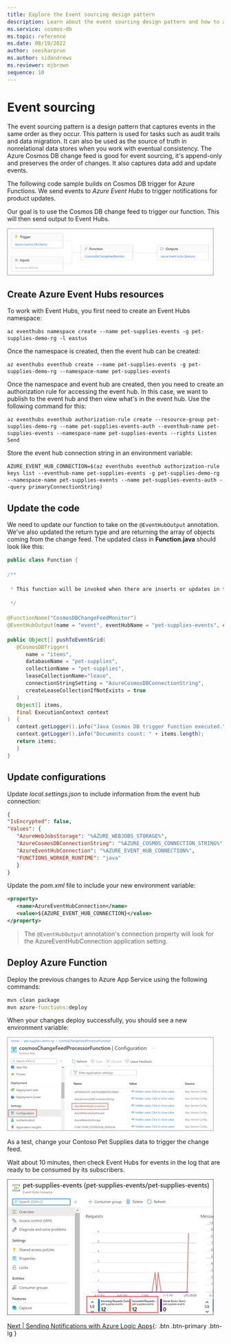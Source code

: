 ```yaml
---
title: Explore the Event sourcing design pattern
description: Learn about the event sourcing design pattern and how to apply it to Azure Cosmos DB change feed. 
ms.service: cosmos-db
ms.topic: reference
ms.date: 08/19/2022
author: seesharprun
ms.author: sidandrews
ms.reviewer: mjbrown
sequence: 10
---
```


# Event sourcing

The event sourcing pattern is a design pattern that captures events in the same order as they occur. This pattern is used for tasks such as audit trails and data migration. It can also be used as the source of truth in nonrelational data stores when you work with eventual consistency. The Azure Cosmos DB change feed is good for event sourcing, it's append-only and preserves the order of changes. It also captures data add and update events.

The following code sample builds on Cosmos DB trigger for Azure Functions. We send events to *Azure Event Hubs* to trigger notifications for product updates.

Our goal is to use the Cosmos DB change feed to trigger our function. This will then send output to Event Hubs.

![Diagram showing the Azure Cosmos DB trigger.](media/event-sourcing/cosmos-db-trigger.png)


## Create Azure Event Hubs resources

To work with Event Hubs, you first need to create an Event Hubs namespace:

```azurecli
az eventhubs namespace create --name pet-supplies-events -g pet-supplies-demo-rg -l eastus
```

Once the namespace is created, then the event hub can be created:

```azurecli
az eventhubs eventhub create --name pet-supplies-events -g pet-supplies-demo-rg --namespace-name pet-supplies-events
```

Once the namespace and event hub are created, then you need to create an authorization rule for accessing the event hub. In this case, we want to publish to the event hub and then view what's in the event hub. Use the following command for this:

```azurecli
az eventhubs eventhub authorization-rule create --resource-group pet-supplies-demo-rg --name pet-supplies-events-auth --eventhub-name pet-supplies-events --namespace-name pet-supplies-events --rights Listen Send
```

Store the event hub connection string in an environment variable:

```azurecli
AZURE_EVENT_HUB_CONNECTION=$(az eventhubs eventhub authorization-rule keys list --eventhub-name pet-supplies-events -g pet-supplies-demo-rg --namespace-name pet-supplies-events --name pet-supplies-events-auth --query primaryConnectionString)
```

## Update the code

We need to update our function to take on the `@EventHubOutput` annotation. We've also updated the return type and are returning the array of objects coming from the change feed. The updated class in **Function.java** should look like this:

```java
public class Function {

/**

 * This function will be invoked when there are inserts or updates in the specified database and collection.

 */

@FunctionName("CosmosDBChangeFeedMonitor")
@EventHubOutput(name = "event", eventHubName = "pet-supplies-events", connection = "AzureEventHubConnection")

public Object[] pushToEventGrid(
   @CosmosDBTrigger(
      name = "items",
      databaseName = "pet-supplies",
      collectionName = "pet-supplies",
      leaseCollectionName="lease",
      connectionStringSetting = "AzureCosmosDBConnectionString",
      createLeaseCollectionIfNotExists = true
   )
   Object[] items,
   final ExecutionContext context
)  {
   context.getLogger().info("Java Cosmos DB trigger function executed.");
   context.getLogger().info("Documents count: " + items.length);
   return items;
   }
}
```

## Update configurations

Update *local.settings.json* to include information from the event hub connection:

```json
{
"IsEncrypted": false,
"Values": {
   "AzureWebJobsStorage": "%AZURE_WEBJOBS_STORAGE%",
   "AzureCosmosDBConnectionString": "%AZURE_COSMOS_CONNECTION_STRING%",
   "AzureEventHubConnection": "%AZURE_EVENT_HUB_CONNECTION%",
   "FUNCTIONS_WORKER_RUNTIME": "java"
   }
}
```

Update the *pom.xml* file to include your new environment variable:

```xml
<property>
   <name>AzureEventHubConnection</name>
   <value>${AZURE_EVENT_HUB_CONNECTION}</value>
</property>
```

> The `@EventHubOutput` annotation's connection property will look for the AzureEventHubConnection application setting.

## Deploy Azure Function

Deploy the previous changes to Azure App Service using the following commands:

```cmd
mvn clean package
mvn azure-functions:deploy
```

When your changes deploy successfully, you should see a new environment variable:

![Screenshot showing the Function App Configuration page.](media/event-sourcing/function-app-configuration.png)

As a test, change your Contoso Pet Supplies data to trigger the change feed.

Wait about 10 minutes, then check Event Hubs for events in the log that are ready to be consumed by its subscribers.

![Screenshot showing the Event Hubs Instance Overview page.](media/event-sourcing/event-hubs-instance-overview.png)

[Next &#124; Sending Notifications with Azure Logic Apps](send-notifications-with-azure-logic-apps.md){: .btn .btn-primary .btn-lg }
